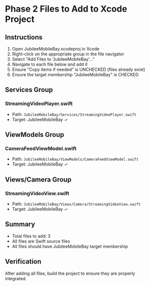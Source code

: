 # Phase 2 Files to Add to Xcode Project

## Instructions
1. Open JubileeMobileBay.xcodeproj in Xcode
2. Right-click on the appropriate group in the file navigator
3. Select "Add Files to 'JubileeMobileBay'..."
4. Navigate to each file below and add it
5. Ensure "Copy items if needed" is UNCHECKED (files already exist)
6. Ensure the target membership "JubileeMobileBay" is CHECKED

## Services Group

### StreamingVideoPlayer.swift
- Path: `JubileeMobileBay/Services/StreamingVideoPlayer.swift`
- Target: JubileeMobileBay ✓

## ViewModels Group

### CameraFeedViewModel.swift
- Path: `JubileeMobileBay/ViewModels/CameraFeedViewModel.swift`
- Target: JubileeMobileBay ✓

## Views/Camera Group

### StreamingVideoView.swift
- Path: `JubileeMobileBay/Views/Camera/StreamingVideoView.swift`
- Target: JubileeMobileBay ✓

## Summary
- Total files to add: 3
- All files are Swift source files
- All files should have JubileeMobileBay target membership

## Verification
After adding all files, build the project to ensure they are properly integrated.